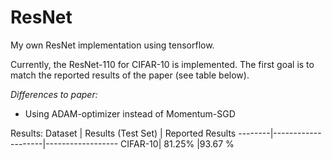# ResNet
My own ResNet implementation using tensorflow. 

Currently, the ResNet-110 for CIFAR-10 is implemented.
The first goal is to match the reported results of the paper (see table below). 

*Differences to paper:*
* Using ADAM-optimizer instead of Momentum-SGD

Results:
Dataset | Results (Test Set) | Reported Results
--------|--------------------|------------------
CIFAR-10| 81.25%             |93.67 %
